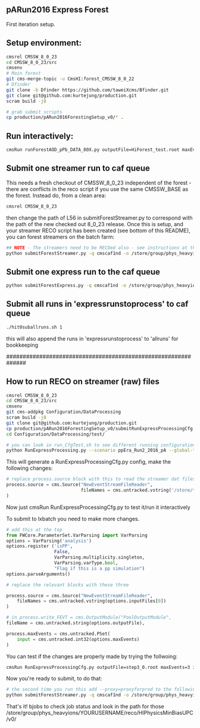 ## pARun2016 Express Forest 

First iteration setup. 

## Setup environment:
```bash
cmsrel CMSSW_8_0_23
cd CMSSW_8_0_23/src
cmsenv
# Main forest
git cms-merge-topic -u CmsHI:forest_CMSSW_8_0_22
# Dfinder
git clone -b Dfinder https://github.com/taweiXcms/Bfinder.git
git clone git@github.com:kurtejung/production.git
scram build -j8

# grab submit scripts
cp production/pARun2016ForestingSetup_v0/* .
```

## Run interactively:
```bash
cmsRun runForestAOD_pPb_DATA_80X.py outputFile=HiForest_test.root maxEvents=2 inputFiles=root://eoscms//eos/cms/store/express/PARun2016A/ExpressPhysicsPA/FEVT/Express-v1/000/284/755/00000/08BA510B-D6A4-E611-84C9-02163E0141DE.root
```

## Submit one streamer run to caf queue

This needs a fresh checkout of CMSSW_8_0_23 independent of the forest - there are conflicts in the reco script if you use the same CMSSW_BASE as the forest.  Instead do, from a clean area:
```bash
cmsrel CMSSW_8_0_23
```
then change the path of L56 in submitForestStreamer.py to correspond with the path of the new checked out 8_0_23 release.  Once this is setup, and your streamer RECO script has been created (see bottom of this README), you can forest streamers on the batch farm:
```bash
## NOTE - The streamers need to be RECOed also - see instructions at the bottom of this README to get the reco cfg...
python submitForestStreamer.py -q cmscaf1nd -o /store/group/phys_heavyions/kjung/StreamerForests/v1 -i ExpressPA.284755.v1.txt
```

## Submit one express run to the caf queue
```bash
python submitForestExpress.py -q cmscaf1nd -o /store/group/phys_heavyions/kjung/ExpressForests/v1 -i ExpressForest_284755_v1.txt
```

## Submit all runs in 'expressrunstoprocess' to caf queue
```bash
./hit0suballruns.sh 1
```
this will also append the runs in 'expressrunstoprocess' to 'allruns' for bookkeeping


##############################################################

## How to run RECO on streamer (raw) files

```bash
cmsrel CMSSW_8_0_23
cd CMSSW_8_0_23/src
cmsenv
git cms-addpkg Configuration/DataProcessing
scram build -j8
git clone git@github.com:kurtejung/production.git
cp production/pARun2016ForestingSetup_v0/submitRunExpressProcessingCfg.py Configuration/DataProcessing/test/
cd Configuration/DataProcessing/test/

# you can look in run_CfgTest.sh to see different running configuration, I will show how to do Express pPb on DATA
python RunExpressProcessing.py --scenario ppEra_Run2_2016_pA --global-tag 80X_dataRun2_Express_v15 --lfn /some/path/ --fevt
```
This will generate a RunExpressProcessingCfg.py config, make the following changes:
```python
# replace process.source block with this to read the streamer dat files 
process.source = cms.Source("NewEventStreamFileReader",
                            fileNames = cms.untracked.vstring('/store/t0streamer/Data/HIExpress/000/262/548/run262548_ls0333_streamHIExpress_StorageManager.dat')
)
```
Now just cmsRun RunExpressProcessingCfg.py to test it/run it interactively

To submit to lxbatch you need to make more changes.
```python
# add this at the top
from FWCore.ParameterSet.VarParsing import VarParsing
options = VarParsing('analysis')
options.register ('isPP',
                  False,
                  VarParsing.multiplicity.singleton,
                  VarParsing.varType.bool,
                  "Flag if this is a pp simulation")
options.parseArguments()

# replace the relevant blocks with these three

process.source = cms.Source("NewEventStreamFileReader",
    fileNames = cms.untracked.vstring(options.inputFiles[0])
)

# in process.write_FEVT = cms.OutputModule("PoolOutputModule",
fileName = cms.untracked.string(options.outputFile),

process.maxEvents = cms.untracked.PSet(
    input = cms.untracked.int32(options.maxEvents)
)
```

You can test if the changes are properly made by trying the follwoing:
```bash
cmsRun RunExpressProcessingCfg.py outputFile=step3_0.root maxEvents=3 inputFiles=root://eoscms//eos/cms/store/t0streamer/Data/ExpressPA/000/285/216/run285216_ls0045_streamExpressPA_StorageManager.dat
```

Now you're ready to submit, to do that:
```bash
# the second time you run this add --proxy=proxyforprod to the following command , also set the outputpath/username
python submitForestStreamer.py -q cmscaf1nd -o /store/group/phys_heavyions/kjung/StreamerForests/v1 -i ExpressPA.284755.v1.txt --proxy=proxyforprod
```

That's it! bjobs to check job status and look in the path for those  /store/group/phys_heavyions/YOURUSERNAME/reco/HIPhysicsMinBiasUPC/v0/
